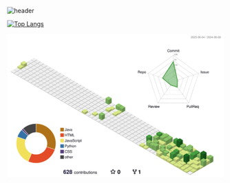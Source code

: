 ![header](https://capsule-render.vercel.app/api?type=venom&height=200&section=header&text=Welcome!&fontSize=70)

[![Top Langs](https://github-readme-stats.vercel.app/api/top-langs/?username=qarksangwon&layout=donut)](https://github.com/anuraghazra/github-readme-stats)

![](./profile-3d-contrib/profile-green-animate.svg)
